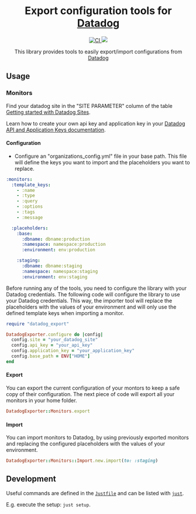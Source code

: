 <h1 align="center">
  Export configuration tools for <a href="https://www.datadoghq.com/">Datadog</a>
</h1>

<p align="center">
  <a href="https://github.com/datadog-tools/datadog-exporter/actions?query=branch%3Amain+">
    <img alt="CI" src="https://github.com/datadog-tools/datadog-exporter/actions/workflows/ci.yml/badge.svg" \>
  </a>

  <a href="https://codecov.io/gh/datadog-tools/datadog-exporter" >
    <img src="https://codecov.io/gh/datadog-tools/datadog-exporter/graph/badge.svg?token=RC9T5DVSW8"/>
  </a>

  <!--
  <a href="https://rubygems.org/gems/datadog-export">
    <img src="https://badge.fury.io/rb/datadog-export.svg" alt="Gem Version" height="18">
  </a>
  -->
</p>

<p align="center">
  This library provides tools to easily export/import configurations from <a href="https://www.datadoghq.com/">Datadog</a>
</p>

## Usage

### Monitors

Find your datadog site in the "SITE PARAMETER" column of the table [Getting started with Datadog Sites](https://docs.datadoghq.com/getting_started/site/#access-the-datadog-site).

Learn how to create your own api key and application key in your [Datadog API and Application Keys documentation](https://docs.datadoghq.com/account_management/api-app-keys/).

#### Configuration

- Configure an "organizations_config.yml" file in your base path. This file will define the keys you want to import and the placeholders you want to replace.

```yaml
:monitors:
  :template_keys:
    - :name
    - :type
    - :query
    - :options
    - :tags
    - :message

  :placeholders:
    :base:
      :dbname: dbname:production
      :namespace: namespace:production
      :environment: env:production

    :staging:
      :dbname: dbname:staging
      :namespace: namespace:staging
      :environment: env:staging
```

Before running any of the tools, you need to configure the library with your Datadog credentials. The following code will configure the library to use your Datadog credentials. This way, the importer tool will replace the placeholders with the values of your environment and will only use the defined template keys when importing a monitor.

```ruby
require "datadog_export"

DatadogExporter.configure do |config|
  config.site = "your_datadog_site"
  config.api_key = "your_api_key"
  config.application_key = "your_application_key"
  config.base_path = ENV["HOME"]
end
```

#### Export

You can export the current configuration of your montors to keep a safe copy of their configuration. The next piece of code will export all your monitors in your home folder.

```ruby
DatadogExporter::Monitors.export
```

#### Import

You can import monitors to Datadog, by using previously exported monitors and replacing the configured placeholders with the values of your environment.

```ruby
DatadogExporter::Monitors::Import.new.import(to: :staging)
```

## Development

Useful commands are defined in the [`Justfile`](Justfile) and can be listed with [`just`](https://github.com/casey/just).

E.g. execute the setup: `just setup`.
